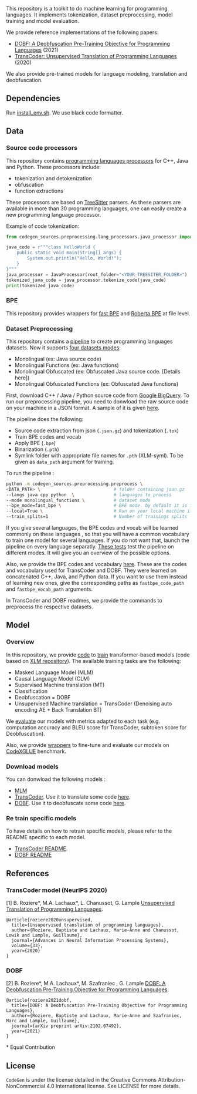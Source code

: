 This repository is a toolkit to do machine learning for programming languages. It implements tokenization, dataset preprocessing, model training and model evaluation.

We provide reference implementations of the following papers:
- [DOBF: A Deobfuscation Pre-Training Objective for Programming Languages](https://arxiv.org/pdf/2102.07492.pdf) (2021)
- [TransCoder: Unsupervised Translation of Programming Languages](https://arxiv.org/pdf/2006.03511.pdf) (2020)

We also provide pre-trained models for language modeling, translation and deobfuscation.


## Dependencies
Run [install_env.sh](install_env.sh).
We use black code formatter.

## Data
### Source code processors

This repository contains [programming languages processors](codegen_sources/preprocessing/lang_processors/lang_processor.py) for C++, Java and Python. These processors include:
 - tokenization and detokenization
 - obfuscation
 - function extractions 
 
 These processors are based on [TreeSitter](https://tree-sitter.github.io/tree-sitter/) parsers. As these parsers are available in more than 30 programming languages, one can easily create a new programming language processor.

Example of code tokenization:

```python
from codegen_sources.preprocessing.lang_processors.java_processor import JavaProcessor

java_code = r"""class HelloWorld {
    public static void main(String[] args) {
        System.out.println("Hello, World!"); 
    }
}"""
java_processor = JavaProcessor(root_folder="<YOUR_TREESITER_FOLDER>")
tokenized_java_code = java_processor.tokenize_code(java_code)
print(tokenized_java_code)
```

### BPE
This repository provides wrappers for [fast BPE](codegen_sources/preprocessing/bpe_modes/fast_bpe_mode.py) and [Roberta BPE](codegen_sources/preprocessing/bpe_modes/roberta_bpe_mode.py) at file level.

### Dataset Preprocessing

This repository contains a [pipeline](codegen_sources/preprocessing/preprocess.py) to create programming languages datasets. Now it supports [four datasets modes](https://github.com/facebookresearch/CodeGen/tree/master/codegen_sources/preprocessing/dataset_modes):
- Monolingual (ex: Java source code) 
- Monolingual Functions (ex: Java functions) 
- Monolingual Obfuscated (ex: Obfuscated Java source code. [Details here])
- Monolingual Obfuscated Functions (ex: Obfuscated Java functions)

First, download C++ / Java / Python source code from [Google BigQuery](https://cloud.google.com/blog/products/gcp/github-on-bigquery-analyze-all-the-open-source-code). To run our preprocessing pipeline, you need to donwload the raw source code on your machine in a JSON format. A sample of it is given [here](https://github.com/facebookresearch/CodeGen/tree/master/data/test_dataset).

The pipeline does the following:
- Source code extraction from json (`.json.gz`) and tokenization (`.tok`)
- Train BPE codes and vocab 
- Apply BPE (`.bpe`)
- Binarization (`.pth`)
- Symlink folder with appropriate file names for `.pth` (XLM-syml). To be given as `data_path` argument for training.

To run the pipeline : 

```bash
python -m codegen_sources.preprocessing.preprocess \
<DATA_PATH> \                            # folder containing json.gz
--langs java cpp python  \               # languages to process
--mode monolingual_functions \           # dataset mode
--bpe_mode=fast_bpe \                    # BPE mode. by default it is fast_BPE. can be roberta_bpe
--local=True \                           # Run on your local machine if True. If False run on a cluster (requires submitit setup)
--train_splits=1                         # Number of trainings splits
```
If you give several languages, the BPE codes and vocab will be learned commonly on these languages , so that you will have a common vocabulary to train one model for several languages. If you do not want that, launch the pipeline on every language separatly. [These tests](codegen_sources/preprocessing/tests/pipeline/test_pipeline.py) test the pipeline on different modes. It will give you an overview of the possible options. 

Also, we provide the BPE codes and vocabulary [here](https://github.com/facebookresearch/CodeGen/tree/master/data/bpe/cpp-java-python). These are the codes and vocabulary used for TransCoder and DOBF. They were learned on concatenated C++, Java, and Python data. If you want to use them instead of learning new ones, give the corresponding paths as ```fastbpe_code_path``` and ```fastbpe_vocab_path``` arguments.

In TransCoder and DOBF readmes, we provide the commands to preprocess the respective datasets.


## Model

### Overview
In this repository, we provide [code](https://github.com/facebookresearch/CodeGen/tree/master/codegen_sources/model) to [train](codegen_sources/model/train.py) transformer-based models (code based on [XLM repository](https://github.com/facebookresearch/XLM)). The available training tasks are the following:
- Masked Language Model (MLM)
- Causal Language Model (CLM)
- Supervised Machine translation (MT)
- Classification
- Deobfuscation = DOBF 
- Unsupervised Machine translation = TransCoder (Denoising auto encoding AE + Back Translation BT) 

We [evaluate](codegen_sources/model/src/evaluation/evaluator.py) our models with metrics adapted to each task (e.g. computation accuracy and BLEU score for TransCoder, subtoken score for Deobfuscation).

Also, we provide [wrappers](https://github.com/facebookresearch/CodeGen/tree/master/codegen_sources/wrappers) to fine-tune and evaluate our models on [CodeXGLUE](https://arxiv.org/pdf/2102.04664.pdf) benchmark.


### Download models
You can donwload the following models :
- [MLM](docs/dobf.md#pre-trained-models)
- [TransCoder](docs/transcoder.md#pre-trained-models). Use it to translate some code [here](codegen_sources/model/translate.py).
- [DOBF](docs/dobf.md#pre-trained-models). Use it to deobfuscate some code [here](codegen_sources/model/deobfuscate.py).

### Re train specific models

To have details on how to retrain specific models, please refer to the README specific to each model.
- [TransCoder README](docs/transcoder.md).
- [DOBF README](docs/dobf.md)

## References

### TransCoder model (NeurIPS 2020)

[1] B. Roziere*, M.A. Lachaux*, L. Chanussot, G. Lample [Unsupervised Translation of Programming Languages](https://research.fb.com/wp-content/uploads/2020/11/Unsupervised-Translation-of-Programming-Languages.pdf).

```
@article{roziere2020unsupervised,
  title={Unsupervised translation of programming languages},
  author={Roziere, Baptiste and Lachaux, Marie-Anne and Chanussot, Lowik and Lample, Guillaume},
  journal={Advances in Neural Information Processing Systems},
  volume={33},
  year={2020}
}
```

### DOBF

[2] B. Roziere*, M.A. Lachaux*, M. Szafraniec , G. Lample [DOBF: A Deobfuscation Pre-Training Objective for Programming Languages](https://arxiv.org/abs/2102.07492).

```
@article{roziere2021dobf,
  title={DOBF: A Deobfuscation Pre-Training Objective for Programming Languages},
  author={Roziere, Baptiste and Lachaux, Marie-Anne and Szafraniec, Marc and Lample, Guillaume},
  journal={arXiv preprint arXiv:2102.07492},
  year={2021}
}
```

\* Equal Contribution

## License

`CodeGen` is under the license detailed in the Creative Commons Attribution-NonCommercial 4.0 International license. See LICENSE for more details.



